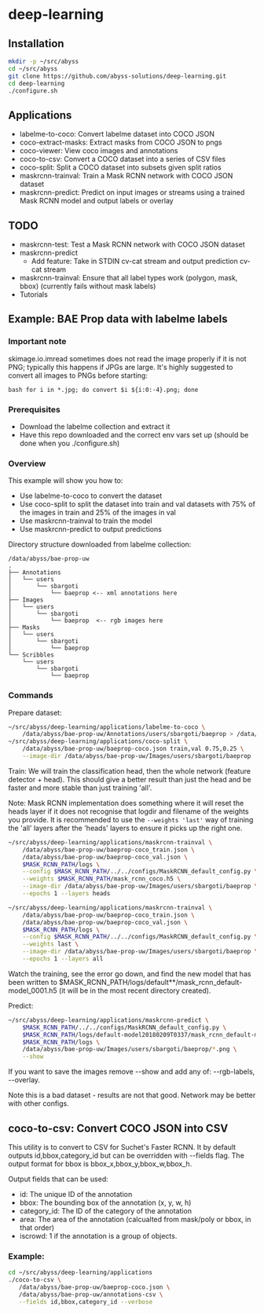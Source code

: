 # deep-learning

## Installation
```bash 
mkdir -p ~/src/abyss
cd ~/src/abyss
git clone https://github.com/abyss-solutions/deep-learning.git
cd deep-learning
./configure.sh
```

## Applications
* labelme-to-coco: Convert labelme dataset into COCO JSON
* coco-extract-masks: Extract masks from COCO JSON to pngs
* coco-viewer: View coco images and annotations
* coco-to-csv: Convert a COCO dataset into a series of CSV files
* coco-split: Split a COCO dataset into subsets given split ratios
* maskrcnn-trainval: Train a Mask RCNN network with COCO JSON dataset
* maskrcnn-predict: Predict on input images or streams using a trained Mask RCNN model and output labels or overlay

## TODO
* maskrcnn-test: Test a Mask RCNN network with COCO JSON dataset
* maskrcnn-predict
  * Add feature: Take in STDIN cv-cat stream and output prediction cv-cat stream
* maskrcnn-trainval: Ensure that all label types work (polygon, mask, bbox) (currently fails without mask labels)
* Tutorials

## Example: BAE Prop data with labelme labels
### Important note
skimage.io.imread sometimes does not read the image properly if it is not PNG; typically this happens if JPGs are large.
It's highly suggested to convert all images to PNGs before starting:

`bash for i in *.jpg; do convert $i ${i:0:-4}.png; done`

### Prerequisites
* Download the labelme collection and extract it
* Have this repo downloaded and the correct env vars set up (should be done when you ./configure.sh)

### Overview
This example will show you how to:
* Use labelme-to-coco to convert the dataset
* Use coco-split to split the dataset into train and val datasets with 75% of the images in train and 25% of the images in val
* Use maskrcnn-trainval to train the model
* Use maskrcnn-predict to output predictions

Directory structure downloaded from labelme collection:
```
/data/abyss/bae-prop-uw
.
├── Annotations
│   └── users
│       └── sbargoti
│           └── baeprop <-- xml annotations here
├── Images
│   └── users
│       └── sbargoti
│           └── baeprop  <-- rgb images here
├── Masks
│   └── users
│       └── sbargoti
│           └── baeprop
└── Scribbles
    └── users
        └── sbargoti
            └── baeprop
```

### Commands
Prepare dataset:
```bash
~/src/abyss/deep-learning/applications/labelme-to-coco \
    /data/abyss/bae-prop-uw/Annotations/users/sbargoti/baeprop > /data/abyss/bae-prop-uw/baeprop-coco.json
~/src/abyss/deep-learning/applications/coco-split \
    /data/abyss/bae-prop-uw/baeprop-coco.json train,val 0.75,0.25 \
    --image-dir /data/abyss/bae-prop-uw/Images/users/sbargoti/baeprop
```

Train:
We will train the classification head, then the whole network (feature detector + head).
This should give a better result than just the head and be faster and more stable than just training 'all'.

Note: Mask RCNN implementation does something where it will reset the heads layer if it does not recognise that logdir and filename of the weights you provide.
It is recommended to use the `--weights 'last'` way of training the 'all' layers after the 'heads' layers to ensure it picks up the right one.

```bash
~/src/abyss/deep-learning/applications/maskrcnn-trainval \
    /data/abyss/bae-prop-uw/baeprop-coco_train.json \
    /data/abyss/bae-prop-uw/baeprop-coco_val.json \
    $MASK_RCNN_PATH/logs \
    --config $MASK_RCNN_PATH/../../configs/MaskRCNN_default_config.py \
    --weights $MASK_RCNN_PATH/mask_rcnn_coco.h5 \
    --image-dir /data/abyss/bae-prop-uw/Images/users/sbargoti/baeprop \
    --epochs 1 --layers heads

~/src/abyss/deep-learning/applications/maskrcnn-trainval \
    /data/abyss/bae-prop-uw/baeprop-coco_train.json \
    /data/abyss/bae-prop-uw/baeprop-coco_val.json \
    $MASK_RCNN_PATH/logs \
    --config $MASK_RCNN_PATH/../../configs/MaskRCNN_default_config.py \
    --weights last \
    --image-dir /data/abyss/bae-prop-uw/Images/users/sbargoti/baeprop \
    --epochs 1 --layers all
```
Watch the training, see the error go down, and find the new model that has been written to $MASK_RCNN_PATH/logs/default**/mask_rcnn_default-model_0001.h5 (it will be in the most recent directory created).

Predict:
```bash
~/src/abyss/deep-learning/applications/maskrcnn-predict \
    $MASK_RCNN_PATH/../../configs/MaskRCNN_default_config.py \
    $MASK_RCNN_PATH/logs/default-model20180209T0337/mask_rcnn_default-model_0001.h5 \
    $MASK_RCNN_PATH/logs \
    /data/abyss/bae-prop-uw/Images/users/sbargoti/baeprop/*.png \
    --show
```
If you want to save the images remove --show and add any of: --rgb-labels, --overlay.

Note this is a bad dataset - results are not that good.
Network may be better with other configs.

## coco-to-csv: Convert COCO JSON into CSV

This utility is to convert to CSV for Suchet's Faster RCNN.
It by default outputs id,bbox,category_id but can be overridden with --fields flag.
The output format for bbox is bbox_x,bbox_y,bbox_w,bbox_h.

Output fields that can be used:
* id: The unique ID of the annotation
* bbox: The bounding box of the annotation (x, y, w, h)
* category_id: The ID of the category of the annotation
* area: The area of the annotation (calcualted from mask/poly or bbox, in that order)
* iscrowd: 1 if the annotation is a group of objects.


### Example: 
```bash
cd ~/src/abyss/deep-learning/applications
./coco-to-csv \
   /data/abyss/bae-prop-uw/baeprop-coco.json \
   /data/abyss/bae-prop-uw/annotations-csv \
   --fields id,bbox,category_id --verbose
```
